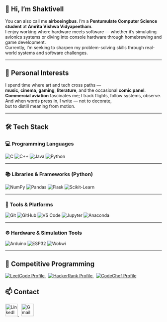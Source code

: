 ## 👋 Hi, I’m Shaktivell

You can also call me **airboeingbus**. I’m a **Pentumulate Computer Science student** at **Amrita Vishwa Vidyapeetham**.  
I enjoy working where hardware meets software — whether it’s simulating avionics systems or diving into console hardware through homebrewing and game development.  
Currently, I’m seeking to sharpen my problem-solving skills through real-world systems and software challenges.

---

## 🎯 Personal Interests  

I spend time where art and tech cross paths —  
**music**, **cinema**, **gaming**, **literature**, and the occasional **comic panel**.  
**Commercial aviation** fascinates me; I track flights, follow systems, observe.  
And when words press in, I write — not to decorate,  
but to distill meaning from motion.

---

## 🛠️ Tech Stack

### 💻 Programming Languages  
![C](https://img.shields.io/badge/C-00599C?style=for-the-badge&logo=c&logoColor=white)
![C++](https://img.shields.io/badge/C++-004482?style=for-the-badge&logo=c%2B%2B&logoColor=white)
![Java](https://img.shields.io/badge/Java-ED8B00?style=for-the-badge&logo=openjdk&logoColor=white)
![Python](https://img.shields.io/badge/Python-3776AB?style=for-the-badge&logo=python&logoColor=white)

---

### 📚 Libraries & Frameworks (Python)  
![NumPy](https://img.shields.io/badge/Numpy-013243?style=for-the-badge&logo=numpy&logoColor=white)
![Pandas](https://img.shields.io/badge/Pandas-150458?style=for-the-badge&logo=pandas&logoColor=white)
![Flask](https://img.shields.io/badge/Flask-000000?style=for-the-badge&logo=flask&logoColor=white)
![Scikit-Learn](https://img.shields.io/badge/Scikit--Learn-F7931E?style=for-the-badge&logo=scikit-learn&logoColor=white)

---

### 🧰 Tools & Platforms  
![Git](https://img.shields.io/badge/Git-F05032?style=for-the-badge&logo=git&logoColor=white)
![GitHub](https://img.shields.io/badge/GitHub-181717?style=for-the-badge&logo=github&logoColor=white)
![VS Code](https://img.shields.io/badge/VS--Code-007ACC?style=for-the-badge&logo=visual-studio-code&logoColor=white)
![Jupyter](https://img.shields.io/badge/Jupyter-F37626?style=for-the-badge&logo=jupyter&logoColor=white)
![Anaconda](https://img.shields.io/badge/Anaconda-44A833?style=for-the-badge&logo=anaconda&logoColor=white)

---

### ⚙️ Hardware & Simulation Tools  
![Arduino](https://img.shields.io/badge/Arduino-00979D?style=for-the-badge&logo=arduino&logoColor=white)
![ESP32](https://img.shields.io/badge/ESP32-000000?style=for-the-badge&logo=espressif&logoColor=white)
![Wokwi](https://img.shields.io/badge/Wokwi-2E8B57?style=for-the-badge&logo=github&logoColor=white)

---

## 🧮 Competitive Programming

<a href="https://leetcode.com/airboeingbus/" target="_blank">
  <img src="https://img.shields.io/badge/LeetCode-FFA116?style=for-the-badge&logo=leetcode&logoColor=black" alt="LeetCode Profile" />
</a>
&nbsp;
<a href="https://www.hackerrank.com/airboeingbus" target="_blank">
  <img src="https://img.shields.io/badge/HackerRank-2EC866?style=for-the-badge&logo=HackerRank&logoColor=white" alt="HackerRank Profile" />
</a>
&nbsp;
<a href="https://www.codechef.com/users/airboeingbus" target="_blank">
  <img src="https://img.shields.io/badge/CodeChef-5B4638?style=for-the-badge&logo=codechef&logoColor=white" alt="CodeChef Profile" />
</a>

## 📫 Contact  

<a href="https://www.linkedin.com/in/s-p-shaktivell-sunder/" target="_blank">
  <img src="https://img.icons8.com/color/48/linkedin.png" width="40" height="40" alt="LinkedIn"/>
</a>
&nbsp;
<a href="mailto:spshaktivellsunder@gmail.com" target="_blank">
  <img src="https://img.icons8.com/color/48/gmail-new.png" width="40" height="40" alt="Gmail"/>
</a>
